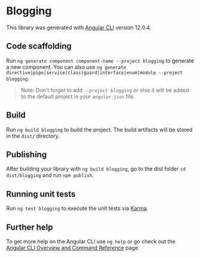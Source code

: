 # Blogging

This library was generated with [Angular CLI](https://github.com/angular/angular-cli) version 12.0.4.

## Code scaffolding

Run `ng generate component component-name --project blogging` to generate a new component. You can also use `ng generate directive|pipe|service|class|guard|interface|enum|module --project blogging`.
> Note: Don't forget to add `--project blogging` or else it will be added to the default project in your `angular.json` file. 

## Build

Run `ng build blogging` to build the project. The build artifacts will be stored in the `dist/` directory.

## Publishing

After building your library with `ng build blogging`, go to the dist folder `cd dist/blogging` and run `npm publish`.

## Running unit tests

Run `ng test blogging` to execute the unit tests via [Karma](https://karma-runner.github.io).

## Further help

To get more help on the Angular CLI use `ng help` or go check out the [Angular CLI Overview and Command Reference](https://angular.io/cli) page.
